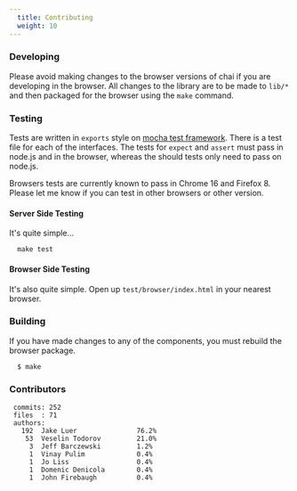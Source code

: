```yaml
---
  title: Contributing
  weight: 10
---
```


### Developing

Please avoid making changes to the browser versions of chai if you are developing in the browser. All
changes to the library are to be made to `lib/*` and then packaged for the browser using the `make`
command.

### Testing

Tests are written in `exports` style on [mocha test framework](http://visionmedia.github.com/mocha/).
There is a test file for each of the interfaces. The tests for `expect` and `assert` must pass in node.js
and in the browser, whereas the should tests only need to pass on node.js.

Browsers tests are currently known to pass in Chrome 16 and Firefox 8. Please let me know if you can test
in other browsers or other version.

#### Server Side Testing

It's quite simple...

      make test


#### Browser Side Testing

It's also quite simple. Open up `test/browser/index.html` in your nearest browser.


### Building

If you have made changes to any of the components, you must rebuild the browser package.

      $ make

### Contributors 

     commits: 252
     files  : 71
     authors: 
       192  Jake Luer               76.2%
        53  Veselin Todorov         21.0%
         3  Jeff Barczewski         1.2%
         1  Vinay Pulim             0.4%
         1  Jo Liss                 0.4%
         1  Domenic Denicola        0.4%
         1  John Firebaugh          0.4%
